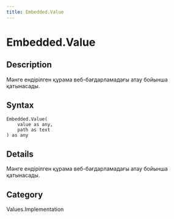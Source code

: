 ```yaml
---
title: Embedded.Value
---
```


# Embedded.Value


## Description

Мәнге ендірілген құрама веб-бағдарламадағы атау бойынша қатынасады.


## Syntax

```powerquery
Embedded.Value(
    value as any,
    path as text
) as any
```


## Details

Мәнге ендірілген құрама веб-бағдарламадағы атау бойынша қатынасады.



## Category
Values.Implementation
